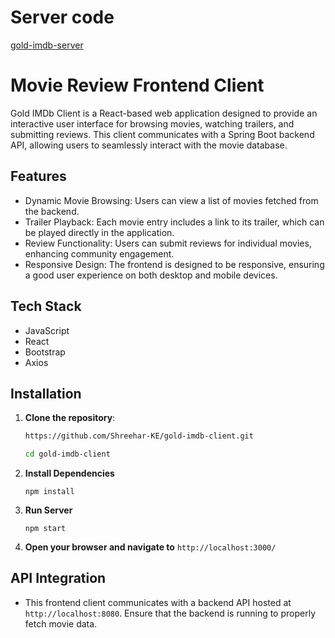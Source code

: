 # Server code
[gold-imdb-server](https://github.com/Shreehar-KE/gold-imdb-server)

# Movie Review Frontend Client

Gold IMDb Client is a React-based web application designed to provide an interactive user interface for browsing movies, watching trailers, and submitting reviews. This client communicates with a Spring Boot backend API, allowing users to seamlessly interact with the movie database.

## Features

- Dynamic Movie Browsing: Users can view a list of movies fetched from the backend.
- Trailer Playback: Each movie entry includes a link to its trailer, which can be played directly in the application.
- Review Functionality: Users can submit reviews for individual movies, enhancing community engagement.
- Responsive Design: The frontend is designed to be responsive, ensuring a good user experience on both desktop and mobile devices.

## Tech Stack

- JavaScript
- React
- Bootstrap
- Axios

## Installation
1. **Clone the repository**:
   ```bash
   https://github.com/Shreehar-KE/gold-imdb-client.git

   cd gold-imdb-client
   ```
2. **Install Dependencies**
   ```
   npm install
   ```
3. **Run Server**
   ```
   npm start
   ```
4. **Open your browser and navigate to** ``http://localhost:3000/``

## API Integration
- This frontend client communicates with a backend API hosted at ``http://localhost:8080``. Ensure that the backend is running to properly fetch movie data.

